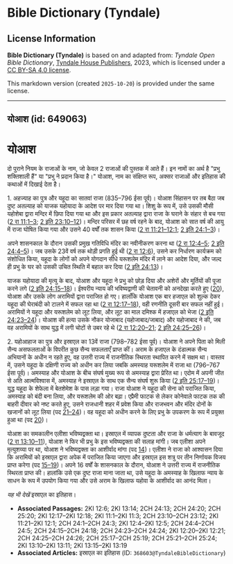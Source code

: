 # Bible Dictionary (Tyndale)

## License Information

**Bible Dictionary (Tyndale)** is based on and adapted from: _Tyndale Open Bible Dictionary_, [Tyndale House Publishers](https://tyndaleopenresources.com/), 2023, which is licensed under a [CC BY-SA 4.0 license](https://creativecommons.org/licenses/by-sa/4.0/legalcode.en).

This markdown version (created `2025-10-20`) is provided under the same license.



--------------------------------

## योआश (id: 649063)

योआश
====

दो पुराने नियम के राजाओं के नाम, जो केवल 2 राजाओं की पुस्तक में आते हैं। इन नामों का अर्थ है "प्रभु शक्तिशाली हैं" या "प्रभु ने प्रदान किया है।" योआश, नाम का संक्षिप्त रूप, अक्सर राजाओं और इतिहास की कथाओं में दिखाई देता है।

1\. अहज्याह का पुत्र और यहूदा का सातवां राजा (835–796 ईसा पूर्व)। योआश सिंहासन पर तब बैठा जब दुष्ट अतल्याह को याजक यहोयादा के आदेश पर मार दिया गया था। शिशु के रूप में, उसे उसकी मौसी यहोशेबा द्वारा मन्दिर में छिपा दिया गया था और इस प्रकार अतल्याह द्वारा राजा के घराने के संहार से बच गया ([2 रा 11:1–3](https://ref.ly/2Kgs11:1-2Kgs11:3); [2 इति 23:10–12](https://ref.ly/2Chr23:10-2Chr23:12))। मन्दिर परिसर में छह वर्ष रहने के बाद, योआश को सात वर्ष की आयु में राजा घोषित किया गया और उसने 40 वर्षों तक शासन किया ([2 रा 11:21–12:1](https://ref.ly/2Kgs11:21-2Kgs12:1); [2 इति 24:1–3](https://ref.ly/2Chr24:1-2Chr24:3))।

अपने शासनकाल के दौरान उसकी प्रमुख गतिविधि मंदिर का नवीनीकरण करना था ([2 रा 12:4–5](https://ref.ly/2Kgs12:4-2Kgs12:5); [2 इति 24:4–5](https://ref.ly/2Chr24:4-2Chr24:5))। जब उसके 23वें वर्ष तक थोड़ी प्रगति हुई थी ([2 रा 12:6](https://ref.ly/2Kgs12:6)), उसने कर निर्धारण कार्यक्रम को संशोधित किया, यहूदा के लोगों को अपने योगदान सीधे यरूशलेम मंदिर में लाने का आदेश दिया, और जल्द ही प्रभु के घर को उसकी उचित स्थिति में बहाल कर दिया ([2 इति 24:13](https://ref.ly/2Chr24:13))।

याजक यहोयादा की मृत्यु के बाद, योआश और यहूदा ने प्रभु को छोड़ दिया और अशेरों और मूर्तियों की पूजा करने लगे ([2 इति 24:15–18](https://ref.ly/2Chr24:15-2Chr24:18))। ईश्वरीय न्याय की भविष्यद्वाणी की चेतावनी को अनदेखा करते हुए ([20](https://ref.ly/2Chr24:20)), योआश और उसके लोग अरामियों द्वारा पराजित हो गए। हालाँकि योआश एक बार हजाएल को शुल्क देकर यहूदा की घेराबंदी को टालने में सफल रहा था ([2 रा 12:17–18](https://ref.ly/2Kgs12:17-2Kgs12:18)), वही रणनीति दूसरी बार सफल नहीं हुई। अरामियों ने यहूदा और यरूशलेम को लूट लिया, और लूट का माल दमिश्क में हजाएल को भेजा ([2 इति 24:23–24](https://ref.ly/2Chr24:23-2Chr24:24))। योआश की हत्या उसके नौकर योजाबाद (यहोजाबाद/जाबाद) और यहोजाबाद ने की, जब वह अरामियों के साथ युद्ध में लगी चोटों से उबर रहे थे ([2 रा 12:20–21](https://ref.ly/2Kgs12:20-2Kgs12:21); [2 इति 24:25–26](https://ref.ly/2Chr24:25-2Chr24:26))।

2\. यहोआहाज का पुत्र और इस्राएल का 13वें राजा (798–782 ईसा पूर्व)। योआश ने अपने पिता को मिली सैन्य असफलताओं के विपरीत कुछ सैन्य सफलताएँ प्राप्त कीं। अराम के हजाएल के दंडात्मक सैन्य अभियानों के अधीन न रहते हुए, वह उत्तरी राज्य में राजनीतिक स्थिरता स्थापित करने में सक्षम था। वास्तव में, उसने यहूदा के दक्षिणी राज्य को अधीन कर लिया जबकि अमस्याह यरूशलेम में राजा था (796–767 ईसा पूर्व)। अमस्याह और योआश के बीच संघर्ष मुख्य रूप से अमस्याह द्वारा प्रेरित था। एदोम में अपनी जीत से अति आत्मविश्वास में, अमस्याह ने इस्राएल के साथ एक सैन्य संघर्ष शुरू किया ([2 इति 25:17–19](https://ref.ly/2Chr25:17-2Chr25:19))। युद्ध यहूदा के शेफेला में बेतशेमेश के पास लड़ा गया। राजा योआश ने यहूदा की सेना को पराजित किया, अमस्याह को बंदी बना लिया, और यरूशलेम की ओर बढ़ा। एप्रैमी फाटक से लेकर कोनेवाले फाटक तक की बाहरी दीवार को नष्ट करते हुए, उसने राजधानी शहर में प्रवेश किया और राजभवन और मंदिर दोनों के खजानों को लूट लिया (पद [21–24](https://ref.ly/2Chr25:21-2Chr25:24))। वह यहूदा को अधीन करने के लिए प्रभु के उपकरण के रूप में प्रयुक्त हुआ था (पद [20](https://ref.ly/2Chr25:20))।

योआश का समकालीन एलीशा भविष्यद्वक्ता था। इस्राएल में व्यापक दुष्टता और राजा के धर्मत्याग के बावजूद ([2 रा 13:10–11](https://ref.ly/2Kgs13:10-2Kgs13:11)), योआश ने फिर भी प्रभु के इस भविष्यद्वक्ता की सलाह मांगी। जब एलीशा अपने मृत्युशय्या पर था, योआश ने भविष्यद्वक्ता का आशीर्वाद मांगा (पद [14](https://ref.ly/2Kgs13:14))। एलीशा ने राजा को आश्वासन दिया कि अरामियों को इस्राएल द्वारा अपेक में पराजित किया जाएगा और इस्राएल इस शत्रु पर तीन निर्णायक विजय प्राप्त करेगा (पद [15–19](https://ref.ly/2Kgs13:15-2Kgs13:19))। अपने 16 वर्षों के शासनकाल के दौरान, योआश ने उत्तरी राज्य में राजनीतिक स्थिरता प्राप्त की। हालांकि उसे एक दुष्ट राजा माना जाता था, उसे यहूदा के अमस्याह के खिलाफ न्याय के साधन के रूप में उपयोग किया गया और उसे अराम के खिलाफ यहोवा के आशीर्वाद का आनंद मिला।

*यह भी देखें* इस्राएल का इतिहास।

* **Associated Passages:** 2KI 12:6; 2KI 13:14; 2CH 24:13; 2CH 24:20; 2CH 25:20; 2KI 12:17–2KI 12:18; 2KI 11:1–2KI 11:3; 2CH 23:10–2CH 23:12; 2KI 11:21–2KI 12:1; 2CH 24:1–2CH 24:3; 2KI 12:4–2KI 12:5; 2CH 24:4–2CH 24:5; 2CH 24:15–2CH 24:18; 2CH 24:23–2CH 24:24; 2KI 12:20–2KI 12:21; 2CH 24:25–2CH 24:26; 2CH 25:17–2CH 25:19; 2CH 25:21–2CH 25:24; 2KI 13:10–2KI 13:11; 2KI 13:15–2KI 13:19
* **Associated Articles:** इस्राएल का इतिहास  (ID: `368603@TyndaleBibleDictionary`)

